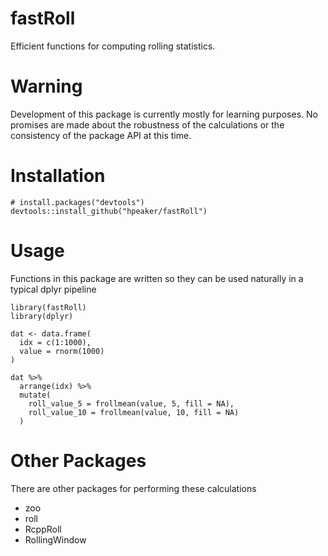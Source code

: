 # fastRoll
Efficient functions for computing rolling statistics.


# Warning
Development of this package is currently mostly for learning purposes.
No promises are made about the robustness of the calculations or the consistency of the package API at this time.

# Installation

```{r}
# install.packages("devtools")
devtools::install_github("hpeaker/fastRoll")
```


# Usage

Functions in this package are written so they can be used naturally in a typical dplyr pipeline

```{r}
library(fastRoll)
library(dplyr)

dat <- data.frame(
  idx = c(1:1000),
  value = rnorm(1000)
)

dat %>%
  arrange(idx) %>%
  mutate(
    roll_value_5 = frollmean(value, 5, fill = NA),
    roll_value_10 = frollmean(value, 10, fill = NA)
  )
```


# Other Packages
There are other packages for performing these calculations
- zoo
- roll
- RcppRoll
- RollingWindow
